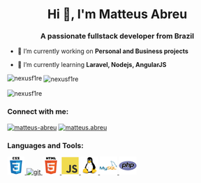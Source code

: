 <h1 align="center">Hi 👋, I'm Matteus Abreu</h1>
<h3 align="center">A passionate fullstack developer from Brazil</h3>

- 🔭 I’m currently working on **Personal and Business projects**

- 🌱 I’m currently learning **Laravel, Nodejs, AngularJS**

<p><img align="left" src="https://github-readme-stats.vercel.app/api/top-langs?username=nexusf1re&show_icons=true&locale=en&layout=compact" alt="nexusf1re" /></p>

<p>&nbsp;<img align="center" src="https://github-readme-stats.vercel.app/api?username=nexusf1re&show_icons=true&locale=en" alt="nexusf1re" /></p>

<p><img align="center" src="https://github-readme-streak-stats.herokuapp.com/?user=nexusf1re&" alt="nexusf1re" /></p>

<h3 align="left">Connect with me:</h3>
<p align="left">
<a href="https://linkedin.com/in/matteus-abreu-140924222" target="blank"><img align="center" src="https://raw.githubusercontent.com/rahuldkjain/github-profile-readme-generator/master/src/images/icons/Social/linked-in-alt.svg" alt="matteus-abreu" height="30" width="40" /></a>
<a href="https://instagram.com/matteus.abreu" target="blank"><img align="center" src="https://raw.githubusercontent.com/rahuldkjain/github-profile-readme-generator/master/src/images/icons/Social/instagram.svg" alt="matteus.abreu" height="30" width="40" /></a>
</p>

<h3 align="left">Languages and Tools:</h3>
<p align="left"> <a href="https://www.w3schools.com/css/" target="_blank" rel="noreferrer"> <img src="https://raw.githubusercontent.com/devicons/devicon/master/icons/css3/css3-original-wordmark.svg" alt="css3" width="40" height="40"/> </a> <a href="https://git-scm.com/" target="_blank" rel="noreferrer"> <img src="https://www.vectorlogo.zone/logos/git-scm/git-scm-icon.svg" alt="git" width="40" height="40"/> </a> <a href="https://www.w3.org/html/" target="_blank" rel="noreferrer"> <img src="https://raw.githubusercontent.com/devicons/devicon/master/icons/html5/html5-original-wordmark.svg" alt="html5" width="40" height="40"/> </a> <a href="https://developer.mozilla.org/en-US/docs/Web/JavaScript" target="_blank" rel="noreferrer"> <img src="https://raw.githubusercontent.com/devicons/devicon/master/icons/javascript/javascript-original.svg" alt="javascript" width="40" height="40"/> </a> <a href="https://www.linux.org/" target="_blank" rel="noreferrer"> <img src="https://raw.githubusercontent.com/devicons/devicon/master/icons/linux/linux-original.svg" alt="linux" width="40" height="40"/> </a> <a href="https://www.mysql.com/" target="_blank" rel="noreferrer"> <img src="https://raw.githubusercontent.com/devicons/devicon/master/icons/mysql/mysql-original-wordmark.svg" alt="mysql" width="40" height="40"/> </a> <a href="https://www.php.net" target="_blank" rel="noreferrer"> <img src="https://raw.githubusercontent.com/devicons/devicon/master/icons/php/php-original.svg" alt="php" width="40" height="40"/> </a> </p>


